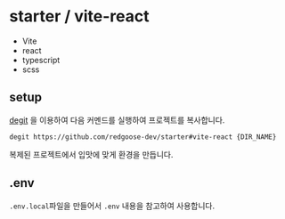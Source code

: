 # starter / vite-react

- Vite
- react
- typescript
- scss

## setup

[degit](https://github.com/Rich-Harris/degit) 을 이용하여 다음 커멘드를 실행하여 프로젝트를 복사합니다.

```shell
degit https://github.com/redgoose-dev/starter#vite-react {DIR_NAME}
```

복제된 프로젝트에서 입맛에 맞게 환경을 만듭니다.

## .env

`.env.local`파일을 만들어서 `.env` 내용을 참고하여 사용합니다.
